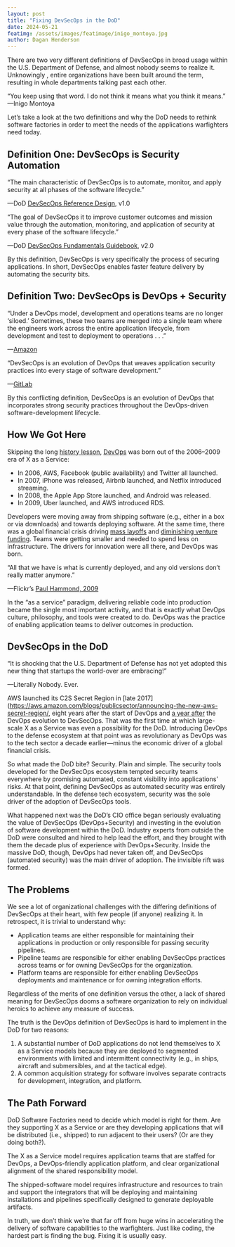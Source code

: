 ```yaml
---
layout: post
title: "Fixing DevSecOps in the DoD"
date: 2024-05-21
featimg: /assets/images/featimage/inigo_montoya.jpg
author: Dagan Henderson
---
```


There are two very different definitions of DevSecOps in broad usage within the U.S. Department of Defense, and almost nobody seems to realize it. Unknowingly , entire organizations have been built around the term, resulting in whole departments talking past each other.

“You keep using that word. I do not think it means what you think it means.”
—Inigo Montoya

Let’s take a look at the two definitions and why the DoD needs to rethink software factories in order to meet the needs of the applications warfighters need today.

## Definition One: DevSecOps is Security Automation
“The main characteristic of DevSecOps is to automate, monitor, and apply security at all phases of the software lifecycle.”

—DoD [DevSecOps Reference Design](https://ac.cto.mil/wp-content/uploads/2020/05/DoD-DevSecOps-Ref-v1.0.pdf), v1.0

“The goal of DevSecOps it to improve customer outcomes and mission value through the automation, monitoring, and application of security at every phase of the software lifecycle.”

—DoD [DevSecOps Fundamentals Guidebook](https://dl.dod.cyber.mil/wp-content/uploads/devsecops/pdf/DevSecOpsTools-ActivitiesGuidebook.pdf), v2.0

By this definition, DevSecOps is very specifically the process of securing applications. In short, DevSecOps enables faster feature delivery by automating the security bits.

## Definition Two: DevSecOps is DevOps + Security

“Under a DevOps model, development and operations teams are no longer ‘siloed.’ Sometimes, these two teams are merged into a single team where the engineers work across the entire application lifecycle, from development and test to deployment to operations . . .”

—[Amazon](https://aws.amazon.com/devops/what-is-devops/#:~:text=DevOps%20is%20the%20combination%20of,development%20and%20infrastructure%20management%20processes.)

“DevSecOps is an evolution of DevOps that weaves application security practices into every stage of software development.”

—[GitLab](https://about.gitlab.com/topics/devsecops/)

By this conflicting definition, DevSecOps is an evolution of DevOps that incorporates strong security practices throughout the DevOps-driven software-development lifecycle.

## How We Got Here

Skipping the long [history lesson](https://everythingdevops.dev/a-brief-history-of-devops-and-its-impact-on-software-development/), [DevOps](https://en.wikipedia.org/wiki/DevOps) was born out of the 2006–2009 era of X as a Service:

 * In 2006, AWS, Facebook (public availability) and Twitter all launched.
 * In 2007, iPhone was released, Airbnb launched, and Netflix introduced streaming.
 * In 2008, the Apple App Store launched, and Android was released.
 * In 2009, Uber launched, and AWS introduced RDS.

 Developers were moving away from shipping software (e.g., either in a box or via downloads) and towards deploying software. At the same time, there was a global financial crisis driving [mass layoffs](https://www.bls.gov/opub/ted/2011/ted_20110504.htm) and [diminishing venture funding](https://news.crunchbase.com/startups/lessons-from-2008-how-the-downturn-impacted-funding-two-to-four-years-out/). Teams were getting smaller and needed to spend less on infrastructure. The drivers for innovation were all there, and DevOps was born.

“All that we have is what is currently deployed, and any old versions don’t really matter anymore.”

—Flickr’s [Paul Hammond, 2009](https://youtu.be/LdOe18KhtT4?t=968&si=GF18_ZH_-cW5HlzM)

In the “as a service” paradigm, delivering reliable code into production became the single most important activity, and that is exactly what DevOps culture, philosophy, and tools were created to do. DevOps was the practice of enabling application teams to deliver outcomes in production.

## DevSecOps in the DoD

“It is shocking that the U.S. Department of Defense has not yet adopted this new thing that startups the world-over are embracing!”

—Literally Nobody. Ever.

AWS launched its C2S Secret Region in [late 2017](https://aws.amazon.com/blogs/publicsector/announcing-the-new-aws-secret-region/, eight years after the start of DevOps and [a year after](https://trends.google.com/trends/explore?date=2006-01-01%202024-05-17&geo=US&q=DevSecOps&hl=en) the DevOps evolution to DevSecOps. That was the first time at which large-scale X as a Service was even a possibility for the DoD. Introducing DevOps to the defense ecosystem at that point was as revolutionary as DevOps was to the tech sector a decade earlier—minus the economic driver of a global financial crisis.

So what made the DoD bite? Security. Plain and simple. The security tools developed for the DevSecOps ecosystem tempted security teams everywhere by promising automated, constant visibility into applications’ risks. At that point, defining DevSecOps as automated security was entirely understandable. In the defense tech ecosystem, security was the sole driver of the adoption of DevSecOps tools.

What happened next was the DoD’s CIO office began seriously evaluating the value of DevSecOps (DevOps+Security) and investing in the evolution of software development within the DoD. Industry experts from outside the DoD were consulted and hired to help lead the effort, and they brought with them the decade plus of experience with DevOps+Security. Inside the massive DoD, though, DevOps had never taken off, and DevSecOps (automated security) was the main driver of adoption. The invisible rift was formed.

## The Problems

We see a lot of organizational challenges with the differing definitions of DevSecOps at their heart, with few people (if anyone) realizing it. In retrospect, it is trivial to understand why:

 * Application teams are either responsible for maintaining their applications in production or only responsible for passing security pipelines.
 * Pipeline teams are responsible for either enabling DevSecOps practices across teams or for owning DevSecOps for the organization.
 * Platform teams are responsible for either enabling DevSecOps deployments and maintenance or for owning integration efforts.

Regardless of the merits of one definition versus the other, a lack of shared meaning for DevSecOps dooms a software organization to rely on individual heroics to achieve any measure of success.

The truth is the DevOps definition of DevSecOps is hard to implement in the DoD for two reasons:

 1.	A substantial number of DoD applications do not lend themselves to X as a Service models because they are deployed to segmented environments with limited and intermittent connectivity (e.g., in ships, aircraft and submersibles, and at the tactical edge).
 2. A common acquisition strategy for software involves separate contracts for development, integration, and platform.

## The Path Forward
DoD Software Factories need to 
decide which model is right for them. Are they supporting X as a Service or are they developing applications that will be distributed (i.e., shipped) to run adjacent to their users? (Or are they doing both?).

The X as a Service model requires application teams that are staffed for DevOps, a DevOps-friendly application platform, and clear organizational alignment of the shared responsibility model.

The shipped-software model requires infrastructure and resources to train and support the integrators that will be deploying and maintaining installations and pipelines specifically designed to generate deployable artifacts.

In truth, we don’t think we’re that far off from huge wins in accelerating the delivery of software capabilities to the warfighters. Just like coding, the hardest part is finding the bug. Fixing it is usually easy. 
